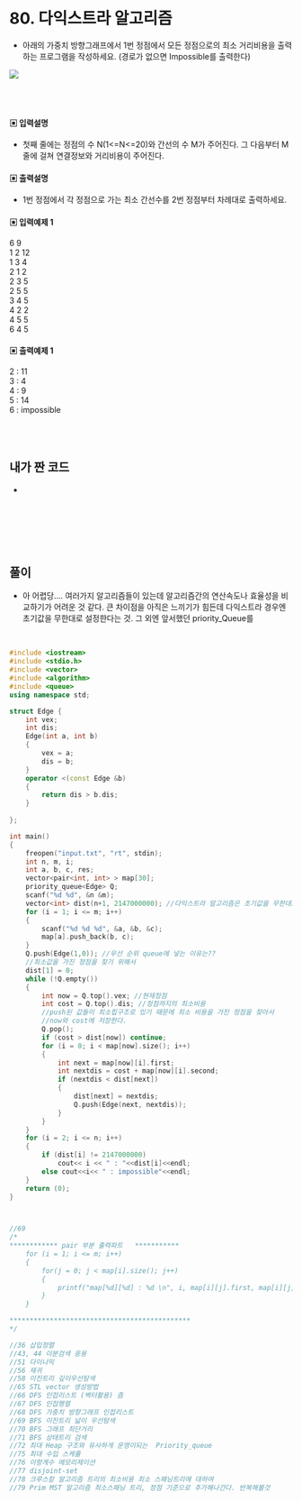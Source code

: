 # 80. 다익스트라 알고리즘

* 아래의 가중치 방향그래프에서 1번 정점에서 모든 정점으로의 최소 거리비용을 출력하는 프로그램을 작성하세요. (경로가 없으면 Impossible를 출력한다)



![](https://github.com/MinsoftK/c-Algorithm_Q/blob/master/img/80.png?raw=true)




<br/>
<br/>

#### ▣ 입력설명

* 첫째 줄에는 정점의 수 N(1<=N<=20)와 간선의 수 M가 주어진다. 그 다음부터 M줄에 걸쳐 연결정보와 거리비용이 주어진다.



#### ▣ 출력설명

* 1번 정점에서 각 정점으로 가는 최소 간선수를 2번 정점부터 차례대로 출력하세요.




#### ▣ 입력예제 1
6 9  
1 2 12  
1 3 4  
2 1 2  
2 3 5  
2 5 5  
3 4 5  
4 2 2  
4 5 5  
6 4 5  





#### ▣ 출력예제 1
2 : 11  
3 : 4  
4 : 9  
5 : 14  
6 : impossible


<br/>
<br/>


## 내가 짠 코드
* 

<br/>

```c++


```


<br><br> 

## 풀이
* 아 어렵당.... 여러가지 알고리즘들이 있는데 알고리즘간의 연산속도나 효율성을 비교하기가 어려운 것 같다. 큰 차이점을 아직은 느끼기가 힘든데 다익스트라 경우엔 초기값을 무한대로 설정한다는 것. 그 외엔 앞서했던 priority_Queue를 

<br/>

```c++
#include <iostream>
#include <stdio.h>
#include <vector>
#include <algorithm>
#include <queue>
using namespace std;

struct Edge {
	int vex;
	int dis;
	Edge(int a, int b)
	{
		vex = a;
		dis = b;
	}
	operator <(const Edge &b)
	{
		return dis > b.dis;
	}
		
};

int main()
{
	freopen("input.txt", "rt", stdin);
	int n, m, i;
	int a, b, c, res;
	vector<pair<int, int> > map[30];
	priority_queue<Edge> Q;
	scanf("%d %d", &n &m);
	vector<int> dist(n+1, 2147000000); //다익스트라 알고리즘은 초기값을 무한대로 설정 
	for (i = 1; i <= m; i++)
	{
		scanf("%d %d %d", &a, &b, &c);
		map[a].push_back(b, c);
	}
	Q.push(Edge(1,0)); //우선 순위 queue에 넣는 이유는??
	//최소값을 가진 정점을 찾기 위해서 
	dist[1] = 0;
	while (!Q.empty())
	{
		int now = Q.top().vex; //현재정점 
		int cost = Q.top().dis; //정점까지의 최소비용 
		//push된 값들이 최소힙구조로 있기 때문에 최소 비용을 가진 정점을 찾아서
		//now와 cost에 저장한다. 
		Q.pop();
		if (cost > dist[now]) continue;
		for (i = 0; i < map[now].size(); i++)
		{
			int next = map[now][i].first;
			int	nextdis = cost + map[now][i].second;
			if (nextdis < dist[next])
			{
				dist[next] = nextdis;
				Q.push(Edge(next, nextdis));
			}
		}
	}
	for (i = 2; i <= n; i++)
	{
		if (dist[i] != 2147000000)
			cout<< i << " : "<<dist[i]<<endl;
		else cout<<i<< " : impossible"<<endl;
	}
	return (0); 
}



//69
/*
************ pair 부분 출력파트   ***********
 	for (i = 1; i <= m; i++)
	{
		for(j = 0; j < map[i].size(); j++)
		{
			printf("map[%d][%d] : %d \n", i, map[i][j].first, map[i][j].second);
		}
	}

*********************************************
*/

//36 삽입정렬 
//43, 44 이분검색 응용 
//51 다이나믹 
//56 재귀
//58 이진트리 깊이우선탐색 
//65 STL vector 생성방법 
//66 DFS 인접리스트 (벡터활용) 즘 
//67 DFS 인접행렬 
//68 DFS 가중치 방향그래프 인접리스트 
//69 BFS 이진트리 넓이 우선탐색 
//70 BFS 그래프 최단거리 
//71 BFS 상태트리 검색 
//72 최대 Heap 구조와 유사하게 운영이되는  Priority_queue
//75 최대 수입 스케쥴
//76 이항계수 메모리제이션 
//77 disjoint-set
//78 크루스칼 알고리즘 트리의 최소비용 최소 스패닝트리에 대하여
//79 Prim MST 알고리즘 최소스패닝 트리, 정점 기준으로 추가해나간다. 반복해볼것
 
```
